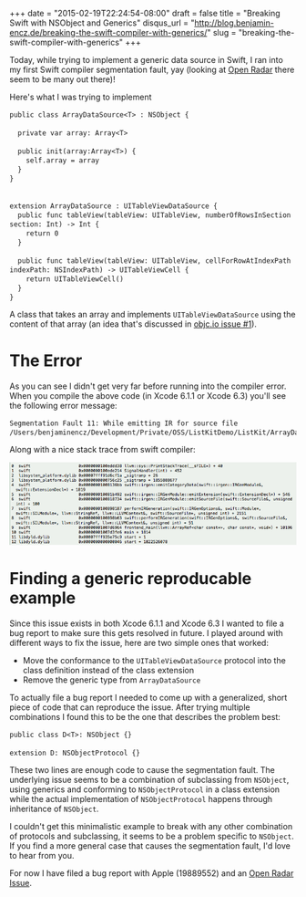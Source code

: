 +++
date = "2015-02-19T22:24:54-08:00"
draft = false
title = "Breaking Swift with NSObject and Generics"
disqus_url = "http://blog.benjamin-encz.de/breaking-the-swift-compiler-with-generics/"
slug = "breaking-the-swift-compiler-with-generics"
+++

Today, while trying to implement a generic data source in Swift, I ran into my first Swift compiler segmentation fault, yay (looking at [Open Radar](http://openradar.appspot.com/search?query=segmentation+fault+swift) there seem to be many out there)!

<!--more-->

Here's what I was trying to implement

    public class ArrayDataSource<T> : NSObject {

      private var array: Array<T>

      public init(array:Array<T>) {
        self.array = array
      }
    }


    extension ArrayDataSource : UITableViewDataSource {
      public func tableView(tableView: UITableView, numberOfRowsInSection section: Int) -> Int {
        return 0
      }

      public func tableView(tableView: UITableView, cellForRowAtIndexPath indexPath: NSIndexPath) -> UITableViewCell {
        return UITableViewCell()
      }
    }

A class that takes an array and implements `UITableViewDataSource` using the content of that array (an idea that's discussed in [objc.io issue #1](http://www.objc.io/issue-1/lighter-view-controllers.html)).

# The Error

As you can see I didn't get very far before running into the compiler error. When you compile the above code (in Xcode 6.1.1 or Xcode 6.3) you'll see the following error message:

    Segmentation Fault 11: While emitting IR for source file /Users/benjaminencz/Development/Private/OSS/ListKitDemo/ListKit/ArrayDataSource.swift

Along with a nice stack trace from swift compiler:

![](Swift_Crash.png)

# Finding a generic reproducable example

Since this issue exists in both Xcode 6.1.1 and Xcode 6.3 I wanted to file a bug report to make sure this gets resolved in future. I played around with different ways to fix the issue, here are two simple ones that worked:

- Move the conformance to the `UITableViewDataSource` protocol into the class definition instead of the class extension
- Remove the generic type from `ArrayDataSource`

To actually file a bug report I needed to come up with a generalized, short piece of code that can reproduce the issue. After trying multiple combinations I found this to be the one that describes the problem best:

	public class D<T>: NSObject {}

	extension D: NSObjectProtocol {}

These two lines are enough code to cause the segmentation fault. The underlying issue seems to be a combination of subclassing from `NSObject`, using generics and conforming to `NSObjectProtocol` in a class extension while the actual implementation of `NSObjectProtocol` happens through inheritance of `NSObject`.

I couldn't get this minimalistic example to break with any other combination of protocols and subclassing, it seems to be a problem specific to `NSObject`. If you find a more general case that causes the segmentation fault, I'd love to hear from you.

For now I have filed a bug report with Apple (19889552) and an [Open Radar Issue](http://openradar.appspot.com/19889552).
